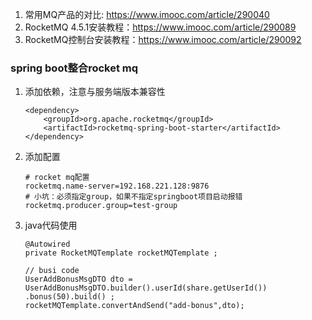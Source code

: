1. 常用MQ产品的对比: https://www.imooc.com/article/290040
2. RocketMQ 4.5.1安装教程：https://www.imooc.com/article/290089
3. RocketMQ控制台安装教程：https://www.imooc.com/article/290092
### spring boot整合rocket mq
1. 添加依赖，注意与服务端版本兼容性
    ```text
    <dependency>
        <groupId>org.apache.rocketmq</groupId>
        <artifactId>rocketmq-spring-boot-starter</artifactId>
    </dependency>
    ```
2. 添加配置
    ```text
    # rocket mq配置
    rocketmq.name-server=192.168.221.128:9876
    # 小坑：必须指定group，如果不指定springboot项目启动报错
    rocketmq.producer.group=test-group
    ```
3. java代码使用
    ```text
    @Autowired
    private RocketMQTemplate rocketMQTemplate ;
    
    // busi code
    UserAddBonusMsgDTO dto = UserAddBonusMsgDTO.builder().userId(share.getUserId()) .bonus(50).build() ;
    rocketMQTemplate.convertAndSend("add-bonus",dto);
    ```